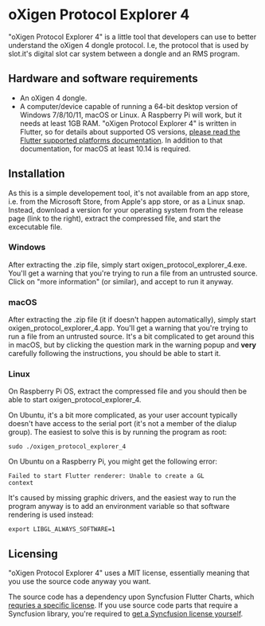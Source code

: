 # oXigen Protocol Explorer 4

"oXigen Protocol Explorer 4" is a little tool that developers can use to better understand the oXigen 4 dongle protocol.
I.e, the protocol that is used by slot.it's digital slot car system between a dongle and an RMS program.


## Hardware and software requirements

- An oXigen 4 dongle.
- A computer/device capable of running a 64-bit desktop version of Windows 7/8/10/11, macOS or Linux. A Raspberry Pi will work, but it needs at least 1GB RAM. "oXigen Protocol Explorer 4" is written in Flutter, so for details about supported OS versions, [please read the Flutter supported platforms documentation](https://docs.flutter.dev/reference/supported-platforms). In addition to that documentation, for macOS at least 10.14 is required.



## Installation

As this is a simple developement tool, it's not available from an app store, i.e. from the Microsoft Store, from Apple's app store, or as a Linux snap.
Instead, download a version for your operating system from the release page (link to the right), extract the compressed file, and start the excecutable file.


### Windows

After extracting the .zip file, simply start oxigen_protocol_explorer_4.exe. You'll get a warning that you're trying to run a file from an untrusted source.
Click on "more information" (or similar), and accept to run it anyway.


### macOS

After extracting the .zip file (it if doesn't happen automatically), simply start oxigen_protocol_explorer_4.app. You'll get a warning that you're trying to run a file from an untrusted source.
It's a bit complicated to get around this in macOS, but by clicking the question mark in the warning popup and **very** carefully following the instructions, you should be able to start it.


### Linux

On Raspberry Pi OS, extract the compressed file and you should then be able to start oxigen_protocol_explorer_4.

On Ubuntu, it's a bit more complicated, as your user account typically doesn't have access to the serial port (it's not a member of the dialup group).
The easiest to solve this is by running the program as root:

<code>sudo ./oxigen_protocol_explorer_4</code>

On Ubuntu on a Raspberry Pi, you might get the following error:

<code>Failed to start Flutter renderer: Unable to create a GL context</code>

It's caused by missing graphic drivers, and the easiest way to run the program anyway is to add an environment variable so that software rendering is used instead:

<code>export LIBGL_ALWAYS_SOFTWARE=1</code>


## Licensing

"oXigen Protocol Explorer 4" uses a MIT license, essentially meaning that you use the source code anyway you want.

The source code has a dependency upon Syncfusion Flutter Charts, which [requries a specific license](https://pub.dev/packages/syncfusion_flutter_charts/license). If you use source code parts that require a Syncfusion library, you're required to [get a Syncfusion license yourself](https://www.syncfusion.com/sales/communitylicense).